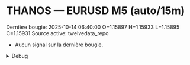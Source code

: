 # THANOS — EURUSD M5 (auto/15m)
Dernière bougie: 2025-10-14 06:40:00  O=1.15897  H=1.15933  L=1.15895  C=1.15931
Source active: twelvedata_repo

- Aucun signal sur la dernière bougie.

<details><summary>Debug</summary>

- TD_API_KEY manquant.

</details>